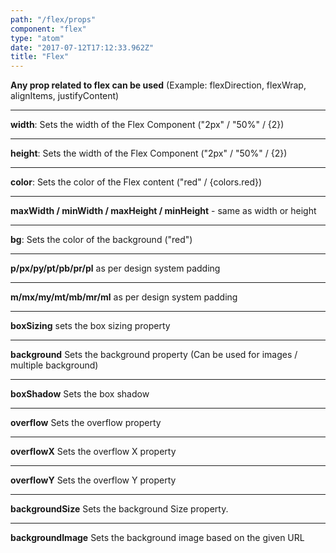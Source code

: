 ```yaml
---
path: "/flex/props"
component: "flex"
type: "atom"
date: "2017-07-12T17:12:33.962Z"
title: "Flex"
---
```

**Any prop related to flex can be used** (Example: flexDirection, flexWrap, alignItems, justifyContent)
***
**width**: Sets the width of the Flex Component ("2px" / "50%" / {2})
***
**height**: Sets the width of the Flex Component ("2px" / "50%" / {2})
***
**color**: Sets the color of the Flex content ("red" / {colors.red})
***
**maxWidth / minWidth / maxHeight / minHeight** - same as width or height
***
**bg**: Sets the color of the background ("red")
***
**p/px/py/pt/pb/pr/pl** as per design system padding
***
**m/mx/my/mt/mb/mr/ml** as per design system padding
***
**boxSizing** sets the box sizing property
***
**background** Sets the background property (Can be used for images / multiple background)
***
**boxShadow** Sets the box shadow
***
**overflow** Sets the overflow property
***
**overflowX** Sets the overflow X property
***
**overflowY** Sets the overflow Y property
***
**backgroundSize** Sets the background Size property.
***
**backgroundImage** Sets the background image based on the given URL